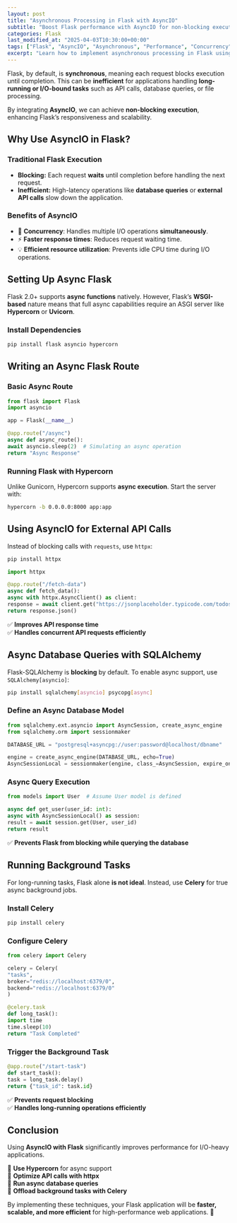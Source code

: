 ```yaml
---
layout: post
title: "Asynchronous Processing in Flask with AsyncIO"
subtitle: "Boost Flask performance with AsyncIO for non-blocking execution"
categories: Flask
last_modified_at: "2025-04-03T10:30:00+00:00"
tags: ["Flask", "AsyncIO", "Asynchronous", "Performance", "Concurrency", "Web Development"]
excerpt: "Learn how to implement asynchronous processing in Flask using AsyncIO to handle I/O-bound operations efficiently and improve performance in high-load applications."
---
```

Flask, by default, is **synchronous**, meaning each request blocks execution until completion. This can be **inefficient** for applications handling **long-running or I/O-bound tasks** such as API calls, database queries, or file processing.

By integrating **AsyncIO**, we can achieve **non-blocking execution**, enhancing Flask’s responsiveness and scalability.

## Why Use AsyncIO in Flask?

### Traditional Flask Execution

- **Blocking:** Each request **waits** until completion before handling the next request.
- **Inefficient:** High-latency operations like **database queries** or **external API calls** slow down the application.

### Benefits of AsyncIO

- 🚀 **Concurrency**: Handles multiple I/O operations **simultaneously**.
- ⚡ **Faster response times**: Reduces request waiting time.
- 💡 **Efficient resource utilization**: Prevents idle CPU time during I/O operations.

## Setting Up Async Flask

Flask 2.0+ supports **async functions** natively. However, Flask’s **WSGI-based** nature means that full async capabilities require an ASGI server like **Hypercorn** or **Uvicorn**.

### Install Dependencies

```bash
pip install flask asyncio hypercorn
```

## Writing an Async Flask Route

### Basic Async Route

```python
from flask import Flask
import asyncio

app = Flask(__name__)

@app.route("/async")
async def async_route():
await asyncio.sleep(2)  # Simulating an async operation
return "Async Response"
```

### Running Flask with Hypercorn

Unlike Gunicorn, Hypercorn supports **async execution**. Start the server with:

```bash
hypercorn -b 0.0.0.0:8000 app:app
```

## Using AsyncIO for External API Calls

Instead of blocking calls with `requests`, use `httpx`:

```bash
pip install httpx
```

```python
import httpx

@app.route("/fetch-data")
async def fetch_data():
async with httpx.AsyncClient() as client:
response = await client.get("https://jsonplaceholder.typicode.com/todos/1")
return response.json()
```

✅ **Improves API response time**  
✅ **Handles concurrent API requests efficiently**

## Async Database Queries with SQLAlchemy

Flask-SQLAlchemy is **blocking** by default. To enable async support, use `SQLAlchemy[asyncio]`:

```bash
pip install sqlalchemy[asyncio] psycopg[async]
```

### Define an Async Database Model

```python
from sqlalchemy.ext.asyncio import AsyncSession, create_async_engine
from sqlalchemy.orm import sessionmaker

DATABASE_URL = "postgresql+asyncpg://user:password@localhost/dbname"

engine = create_async_engine(DATABASE_URL, echo=True)
AsyncSessionLocal = sessionmaker(engine, class_=AsyncSession, expire_on_commit=False)
```

### Async Query Execution

```python
from models import User  # Assume User model is defined

async def get_user(user_id: int):
async with AsyncSessionLocal() as session:
result = await session.get(User, user_id)
return result
```

✅ **Prevents Flask from blocking while querying the database**

## Running Background Tasks

For long-running tasks, Flask alone **is not ideal**. Instead, use **Celery** for true async background jobs.

### Install Celery

```bash
pip install celery
```

### Configure Celery

```python
from celery import Celery

celery = Celery(
"tasks",
broker="redis://localhost:6379/0",
backend="redis://localhost:6379/0"
)

@celery.task
def long_task():
import time
time.sleep(10)
return "Task Completed"
```

### Trigger the Background Task

```python
@app.route("/start-task")
def start_task():
task = long_task.delay()
return {"task_id": task.id}
```

✅ **Prevents request blocking**  
✅ **Handles long-running operations efficiently**

## Conclusion

Using **AsyncIO with Flask** significantly improves performance for I/O-heavy applications.

🔹 **Use Hypercorn** for async support  
🔹 **Optimize API calls with httpx**  
🔹 **Run async database queries**  
🔹 **Offload background tasks with Celery**

By implementing these techniques, your Flask application will be **faster, scalable, and more efficient** for high-performance web applications. 🚀  
